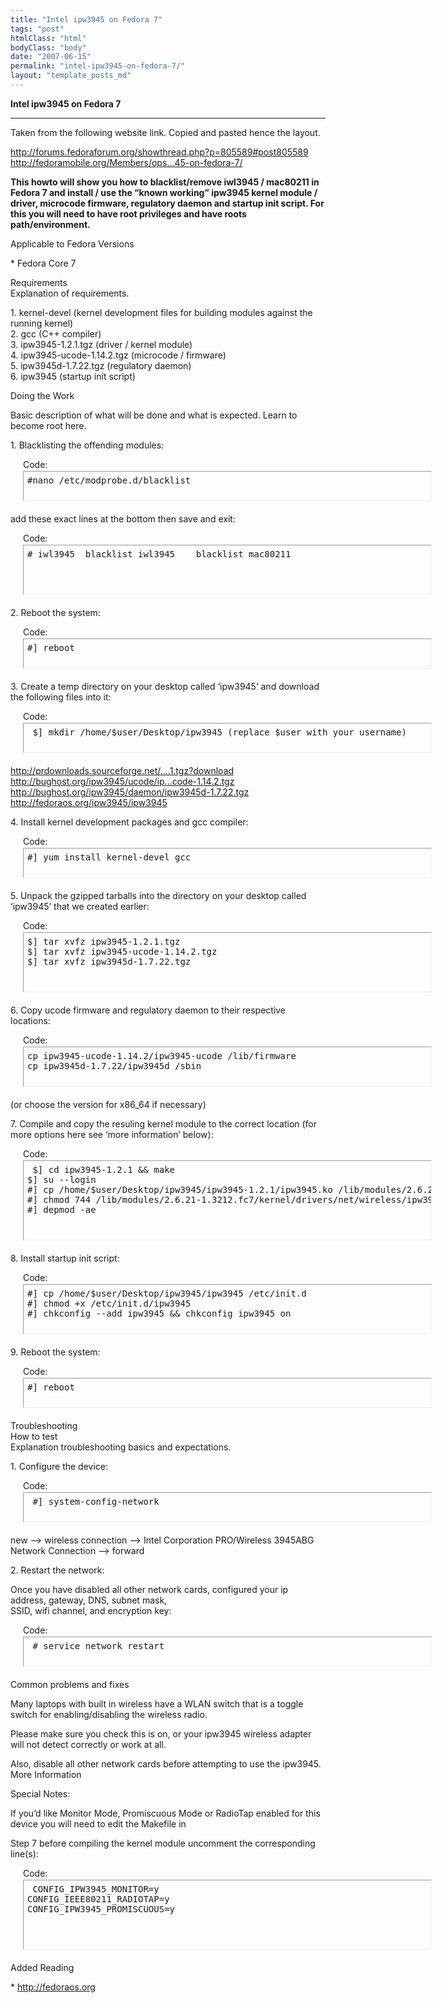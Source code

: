 ```yaml
---
title: "Intel ipw3945 on Fedora 7"
tags: "post"
htmlClass: "html"
bodyClass: "body"
date: "2007-06-15"
permalink: "intel-ipw3945-on-fedora-7/"
layout: "template_posts_md"
---
```

<div class="smallfont"> <strong>Intel ipw3945 on Fedora 7</strong> </div>
<hr style="color: rgb(209, 209, 225);" size="1"><!-- / icon and title --> <script type="text/javascript"><!-- google_ad_client = "pub-6438771988880563"; google_ad_width = 300; google_ad_height = 250; google_ad_format = "300x250_as"; google_ad_type = "text_image"; google_ad_channel ="0558553640"; google_color_border = "FAFAFA"; google_color_bg = "FAFAFA"; google_color_link = "000000"; google_color_url = "000000"; google_color_text = "000000"; //--></script> <script style="display: none;" type="text/javascript" src="http://pagead2.googlesyndication.com/pagead/show_ads.js"> </script><!-- message --> Taken from the following website link. Copied and pasted hence the layout.</p>
<p><a href="http://forums.fedoraforum.org/showthread.php?p=805589#post805589">http://forums.fedoraforum.org/showthread.php?p=805589#post805589</a><br /><a href="http://fedoramobile.org/Members/opsec/intel-ipw3945-on-fedora-7/" target="_blank">http://fedoramobile.org/Members/ops&#8230;45-on-fedora-7/</a></p>
<p><b>This howto will show you how to blacklist/remove iwl3945 / mac80211 in Fedora 7 and install / use the &#8220;known working&#8221; ipw3945 kernel module / driver, microcode firmware, regulatory daemon and startup init script. For this you will need to have root privileges and have roots path/environment.</b></p>
<p>Applicable to Fedora Versions</p>
<p>* Fedora Core 7</p>
<p>Requirements<br />Explanation of requirements.</p>
<p>1. kernel-devel (kernel development files for building modules against the running kernel)<br />2. gcc (C++ compiler)<br />3. ipw3945-1.2.1.tgz (driver / kernel module)<br />4. ipw3945-ucode-1.14.2.tgz (microcode / firmware)<br />5. ipw3945d-1.7.22.tgz (regulatory daemon)<br />6. ipw3945 (startup init script)</p>
<p>Doing the Work</p>
<p>Basic description of what will be done and what is expected. Learn to become root here.</p>
<p>1. Blacklisting the offending modules:</p>
<div style="margin: 5px 20px 20px;">
<div class="smallfont" style="margin-bottom: 2px;">Code:</div>
<pre class="alt2" style="border: 1px inset ; margin: 0px; padding: 6px; overflow: auto; width: 640px; height: 34px;"><div dir="ltr" style="text-align: left;">#nano /etc/modprobe.d/blacklist</div></pre>
</p></div>
<p>add these exact lines at the bottom then save and exit:</p>
<div style="margin: 5px 20px 20px;">
<div class="smallfont" style="margin-bottom: 2px;">Code:</div>
<pre class="alt2" style="border: 1px inset ; margin: 0px; padding: 6px; overflow: auto; width: 640px; height: 66px;"><div dir="ltr" style="text-align: left;"># iwl3945  blacklist iwl3945    blacklist mac80211</div></pre>
</p></div>
<p>2. Reboot the system:</p>
<div style="margin: 5px 20px 20px;">
<div class="smallfont" style="margin-bottom: 2px;">Code:</div>
<pre class="alt2" style="border: 1px inset ; margin: 0px; padding: 6px; overflow: auto; width: 640px; height: 34px;"><div dir="ltr" style="text-align: left;">#] reboot</div></pre>
</p></div>
<p>3. Create a temp directory on your desktop called &#8216;ipw3945&#8217; and download the following files into it:</p>
<div style="margin: 5px 20px 20px;">
<div class="smallfont" style="margin-bottom: 2px;">Code:</div>
<pre class="alt2" style="border: 1px inset ; margin: 0px; padding: 6px; overflow: auto; width: 640px; height: 34px;"><div dir="ltr" style="text-align: left;"> $] mkdir /home/$user/Desktop/ipw3945 (replace $user with your username)</div></pre>
</p></div>
<p><a href="http://prdownloads.sourceforge.net/ipw3945/ipw3945-1.2.1.tgz?download" target="_blank">http://prdownloads.sourceforge.net/&#8230;.1.tgz?download</a><br /><a href="http://bughost.org/ipw3945/ucode/ipw3945-ucode-1.14.2.tgz" target="_blank">http://bughost.org/ipw3945/ucode/ip&#8230;code-1.14.2.tgz</a><br /><a href="http://bughost.org/ipw3945/daemon/ipw3945d-1.7.22.tgz" target="_blank">http://bughost.org/ipw3945/daemon/ipw3945d-1.7.22.tgz</a><br /><a href="http://fedoraos.org/ipw3945/ipw3945" target="_blank">http://fedoraos.org/ipw3945/ipw3945</a></p>
<p>4. Install kernel development packages and gcc compiler:</p>
<div style="margin: 5px 20px 20px;">
<div class="smallfont" style="margin-bottom: 2px;">Code:</div>
<pre class="alt2" style="border: 1px inset ; margin: 0px; padding: 6px; overflow: auto; width: 640px; height: 34px;"><div dir="ltr" style="text-align: left;">#] yum install kernel-devel gcc</div></pre>
</p></div>
<p>5. Unpack the gzipped tarballs into the directory on your desktop called &#8216;ipw3945&#8217; that we created earlier:</p>
<div style="margin: 5px 20px 20px;">
<div class="smallfont" style="margin-bottom: 2px;">Code:</div>
<pre class="alt2" style="border: 1px inset ; margin: 0px; padding: 6px; overflow: auto; width: 640px; height: 82px;"><div dir="ltr" style="text-align: left;">$] tar xvfz ipw3945-1.2.1.tgz     <br />$] tar xvfz ipw3945-ucode-1.14.2.tgz     <br />$] tar xvfz ipw3945d-1.7.22.tgz</div></pre>
</p></div>
<p>6. Copy ucode firmware and regulatory daemon to their respective locations:</p>
<div style="margin: 5px 20px 20px;">
<div class="smallfont" style="margin-bottom: 2px;">Code:</div>
<pre class="alt2" style="border: 1px inset ; margin: 0px; padding: 6px; overflow: auto; width: 640px; height: 50px;"><div dir="ltr" style="text-align: left;">cp ipw3945-ucode-1.14.2/ipw3945-ucode /lib/firmware<br />cp ipw3945d-1.7.22/ipw3945d /sbin</div></pre>
</p></div>
<p>(or choose the version for x86_64 if necessary)</p>
<p>7. Compile and copy the resuling kernel module to the correct location (for more options here see &#8216;more information&#8217; below):</p>
<div style="margin: 5px 20px 20px;">
<div class="smallfont" style="margin-bottom: 2px;">Code:</div>
<pre class="alt2" style="border: 1px inset ; margin: 0px; padding: 6px; overflow: auto; width: 640px; height: 114px;"><div dir="ltr" style="text-align: left;"> $] cd ipw3945-1.2.1 &&amp; make    <br />$] su --login     <br />#] cp /home/$user/Desktop/ipw3945/ipw3945-1.2.1/ipw3945.ko /lib/modules/2.6.21-1.3212.fc7/kernel/drivers/net/wireless/     <br />#] chmod 744 /lib/modules/2.6.21-1.3212.fc7/kernel/drivers/net/wireless/ipw3945.ko<br />#] depmod -ae</div></pre>
</p></div>
<p>8. Install startup init script:</p>
<div style="margin: 5px 20px 20px;">
<div class="smallfont" style="margin-bottom: 2px;">Code:</div>
<pre class="alt2" style="border: 1px inset ; margin: 0px; padding: 6px; overflow: auto; width: 640px; height: 66px;"><div dir="ltr" style="text-align: left;">#] cp /home/$user/Desktop/ipw3945/ipw3945 /etc/init.d     <br />#] chmod +x /etc/init.d/ipw3945     <br />#] chkconfig --add ipw3945 &&amp; chkconfig ipw3945 on</div></pre>
</p></div>
<p>9. Reboot the system:</p>
<div style="margin: 5px 20px 20px;">
<div class="smallfont" style="margin-bottom: 2px;">Code:</div>
<pre class="alt2" style="border: 1px inset ; margin: 0px; padding: 6px; overflow: auto; width: 640px; height: 34px;"><div dir="ltr" style="text-align: left;">#] reboot</div></pre>
</p></div>
<p>Troubleshooting<br />How to test<br />Explanation troubleshooting basics and expectations.</p>
<p>1. Configure the device:</p>
<div style="margin: 5px 20px 20px;">
<div class="smallfont" style="margin-bottom: 2px;">Code:</div>
<pre class="alt2" style="border: 1px inset ; margin: 0px; padding: 6px; overflow: auto; width: 640px; height: 34px;"><div dir="ltr" style="text-align: left;"> #] system-config-network</div></pre>
</p></div>
<p>new &#8211;&gt; wireless connection &#8211;&gt; Intel Corporation PRO/Wireless 3945ABG Network Connection &#8211;&gt; forward</p>
<p>2. Restart the network:</p>
<p>Once you have disabled all other network cards, configured your ip address, gateway, DNS, subnet mask,<br />SSID, wifi channel, and encryption key:</p>
<div style="margin: 5px 20px 20px;">
<div class="smallfont" style="margin-bottom: 2px;">Code:</div>
<pre class="alt2" style="border: 1px inset ; margin: 0px; padding: 6px; overflow: auto; width: 640px; height: 34px;"><div dir="ltr" style="text-align: left;"> # service network restart</div></pre>
</p></div>
<p>Common problems and fixes</p>
<p>Many laptops with built in wireless have a WLAN switch that is a toggle switch for enabling/disabling the wireless radio.</p>
<p>Please make sure you check this is on, or your ipw3945 wireless adapter will not detect correctly or work at all.</p>
<p>Also, disable all other network cards before attempting to use the ipw3945.<br />More Information</p>
<p>Special Notes:</p>
<p>If you&#8217;d like Monitor Mode, Promiscuous Mode or RadioTap enabled for this device you will need to edit the Makefile in</p>
<p>Step 7 before compiling the kernel module uncomment the corresponding line(s):</p>
<div style="margin: 5px 20px 20px;">
<div class="smallfont" style="margin-bottom: 2px;">Code:</div>
<pre class="alt2" style="border: 1px inset ; margin: 0px; padding: 6px; overflow: auto; width: 640px; height: 98px;"><div dir="ltr" style="text-align: left;"> CONFIG_IPW3945_MONITOR=y<br />CONFIG_IEEE80211_RADIOTAP=y<br />CONFIG_IPW3945_PROMISCUOUS=y </div></pre>
</p></div>
<p>Added Reading</p>
<p>* <a href="http://fedoraos.org/" target="_blank">http://fedoraos.org</a> </p>
<pre class="moz-signature" cols="50"> </pre>
